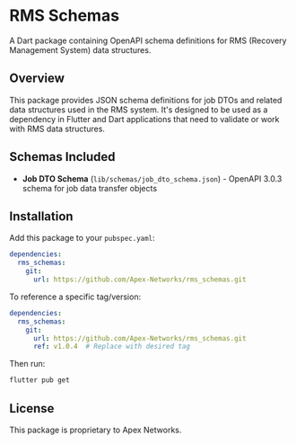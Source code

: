 # RMS Schemas

A Dart package containing OpenAPI schema definitions for RMS (Recovery Management System) data structures.

## Overview

This package provides JSON schema definitions for job DTOs and related data structures used in the RMS system. It's designed to be used as a dependency in Flutter and Dart applications that need to validate or work with RMS data structures.

## Schemas Included

- **Job DTO Schema** (`lib/schemas/job_dto_schema.json`) - OpenAPI 3.0.3 schema for job data transfer objects

## Installation

Add this package to your `pubspec.yaml`:

```yaml
dependencies:
  rms_schemas:
    git:
      url: https://github.com/Apex-Networks/rms_schemas.git
```

To reference a specific tag/version:

```yaml
dependencies:
  rms_schemas:
    git:
      url: https://github.com/Apex-Networks/rms_schemas.git
      ref: v1.0.4  # Replace with desired tag
```

Then run:

```bash
flutter pub get
```

## License

This package is proprietary to Apex Networks.
